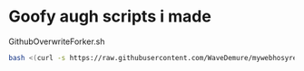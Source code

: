 # Goofy augh scripts i made

GithubOverwriteForker.sh

```bash
bash <(curl -s https://raw.githubusercontent.com/WaveDemure/mywebhosyrepo/main/fork.sh)
```
